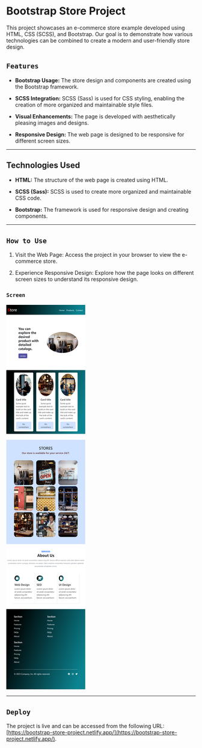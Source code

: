# Bootstrap Store Project

This project showcases an e-commerce store example developed using HTML, CSS (SCSS), and Bootstrap. Our goal is to demonstrate how various technologies can be combined to create a modern and user-friendly store design.

## `Features`

- **Bootstrap Usage:** The store design and components are created using the Bootstrap framework.

- **SCSS Integration:** SCSS (Sass) is used for CSS styling, enabling the creation of more organized and maintainable style files.

- **Visual Enhancements:** The page is developed with aesthetically pleasing images and designs.

- **Responsive Design:** The web page is designed to be responsive for different screen sizes.

---

## Technologies Used

- **HTML:** The structure of the web page is created using HTML.

- **SCSS (Sass):** SCSS is used to create more organized and maintainable CSS code.

- **Bootstrap:** The framework is used for responsive design and creating components.

---

## `How to Use`

1. Visit the Web Page: Access the project in your browser to view the e-commerce store.

2. Experience Responsive Design: Explore how the page looks on different screen sizes to understand its responsive design.

### `Screen`

![Store Screenshot](img.png)

---

## `Deploy`

The project is live and can be accessed from the following URL: [https://bootstrap-store-project.netlify.app/](https://bootstrap-store-project.netlify.app/).
